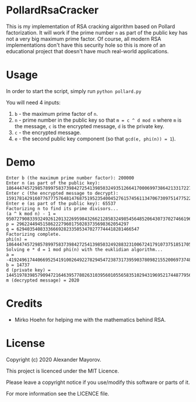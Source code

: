 # PollardRsaCracker
This is my implementation of RSA cracking algorithm based on Pollard factorization. It will work if the prime number `n` as part of the public key has not a very big maximum prime factor. Of course, all modern RSA implementations don't have this security hole so this is more of an educational project that doesn't have much real-world applications.

# Usage
In order to start the script, simply run `python pollard.py`

You will need 4 inputs:
1. `b` - the maximum prime factor of `n`.
2. `n` - prime number in the public key so that `m = c ^ d mod n` where `m` is the message, `c` is the encrypted message, `d` is the private key.
3. `c` - the encrypted message.
4. `e` - the second public key component (so that `gcd(e, phi(n)) = 1`).

# Demo
```
Enter b (the maximum prime number factor): 200000
Enter n (as part of the public key): 186444745729857899758373984272541398503249351266417000699738642133172271283265124803102459
Enter c (the encrypted message to decrypt): 159178142916077677757648147687519523540045276157456113470673097514775229976995968698190914
Enter e (as part of the public key): 65537
Factorizing n to find its prime divisors...
(a ^ k mod n) - 1 = 95072790833932492612013226959843266212858324985456485206430737027466196168851937286400160
p = 2962244945158622279601750283735698362054297
q = 62940354083336669282335053470277744418281466547
Factorizing complete.
phi(n) = 186444745729857899758373984272541398503249288323100672417910737518517050721785008159581616
Solving e * d = 1 mod phi(n) with the euklidian algorithm...
a = -41924961744066952541910026492278294547238731739590378098215520069737488388039514552813743
b = 14737
d (private key) = 144519783985790947216463957780263103956010556583510294319695217448779562333745493606767873
m (decrypted message) = 2020
```

# Credits
* Mirko Hoehn for helping me with the mathematics behind RSA.

# License
Copyright (c) 2020 Alexander Mayorov.

This project is licenced under the MIT Licence.

Please leave a copyright notice if you use/modify this software or parts of it.

For more information see the LICENCE file.
